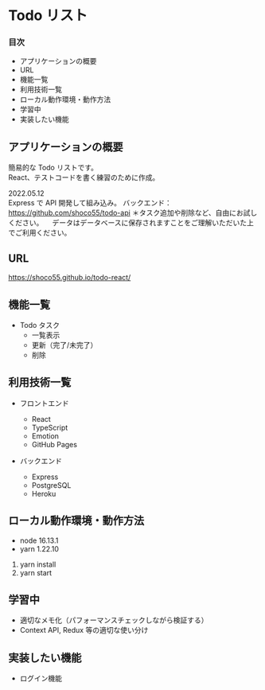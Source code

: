 # Todo リスト

### 目次

- アプリケーションの概要
- URL
- 機能一覧
- 利用技術一覧
- ローカル動作環境・動作方法
- 学習中
- 実装したい機能

## アプリケーションの概要

簡易的な Todo リストです。  
React、テストコードを書く練習のために作成。

2022.05.12  
Express で API 開発して組み込み。
バックエンド：https://github.com/shoco55/todo-api
＊タスク追加や削除など、自由にお試しください。
　データはデータベースに保存されますことをご理解いただいた上でご利用ください。

## URL

https://shoco55.github.io/todo-react/

## 機能一覧

- Todo タスク
  - 一覧表示
  - 更新（完了/未完了）
  - 削除

## 利用技術一覧

- フロントエンド
  - React
  - TypeScript
  - Emotion
  - GitHub Pages

- バックエンド
  - Express
  - PostgreSQL
  - Heroku

## ローカル動作環境・動作方法

- node 16.13.1
- yarn 1.22.10

1. yarn install
2. yarn start

## 学習中

- 適切なメモ化（パフォーマンスチェックしながら検証する）
- Context API, Redux 等の適切な使い分け

## 実装したい機能

- ログイン機能
